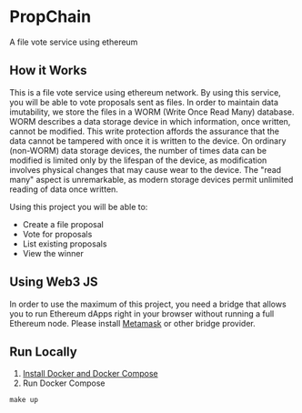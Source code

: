 # PropChain
A file vote service using ethereum

## How it Works
This is a file vote service using ethereum network. By using this service, you will be able to vote proposals sent as files. In order to maintain data imutability, we store the files in a WORM (Write Once Read Many) database. WORM describes a data storage device in which information, once written, cannot be modified. This write protection affords the assurance that the data cannot be tampered with once it is written to the device. On ordinary (non-WORM) data storage devices, the number of times data can be modified is limited only by the lifespan of the device, as modification involves physical changes that may cause wear to the device. The "read many" aspect is unremarkable, as modern storage devices permit unlimited reading of data once written.

Using this project you will be able to:

- Create a file proposal
- Vote for proposals
- List existing proposals
- View the winner

## Using Web3 JS
In order to use the maximum of this project, you need a bridge that allows you to run Ethereum dApps right in your browser without running a full Ethereum node. Please install [Metamask](https://github.com/MetaMask/metamask-extension) or other bridge provider.

## Run Locally
1) [Install Docker and Docker Compose](https://docs.docker.com/compose/install/)
2) Run Docker Compose
```
make up
```

